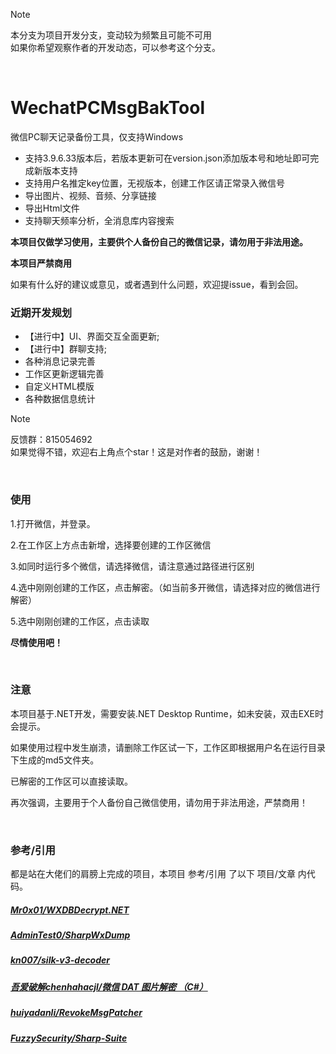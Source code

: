 > [!NOTE]
> 本分支为项目开发分支，变动较为频繁且可能不可用<br/>
> 如果你希望观察作者的开发动态，可以参考这个分支。
<br/>

# WechatPCMsgBakTool
微信PC聊天记录备份工具，仅支持Windows

- 支持3.9.6.33版本后，若版本更新可在version.json添加版本号和地址即可完成新版本支持
- 支持用户名推定key位置，无视版本，创建工作区请正常录入微信号
- 导出图片、视频、音频、分享链接
- 导出Html文件
- 支持聊天频率分析，全消息库内容搜索

**本项目仅做学习使用，主要供个人备份自己的微信记录，请勿用于非法用途。**

**本项目严禁商用**

如果有什么好的建议或意见，或者遇到什么问题，欢迎提issue，看到会回。

### 近期开发规划
- 【进行中】UI、界面交互全面更新;
- 【进行中】群聊支持;
- 各种消息记录完善
- 工作区更新逻辑完善
- 自定义HTML模版
- 各种数据信息统计

> [!NOTE]
> 反馈群：815054692<br/>
> 如果觉得不错，欢迎右上角点个star！这是对作者的鼓励，谢谢！
<br/>

### 使用
<p>1.打开微信，并登录。</p>
<p>2.在工作区上方点击新增，选择要创建的工作区微信</p>
<p>3.如同时运行多个微信，请选择微信，请注意通过路径进行区别</p>
<p>4.选中刚刚创建的工作区，点击解密。（如当前多开微信，请选择对应的微信进行解密）</p>
<p>5.选中刚刚创建的工作区，点击读取</p>
<p><b>尽情使用吧！</b></p>
<br/>

### 注意
<p>本项目基于.NET开发，需要安装.NET Desktop Runtime，如未安装，双击EXE时会提示。</p>
<p>如果使用过程中发生崩溃，请删除工作区试一下，工作区即根据用户名在运行目录下生成的md5文件夹。</p>
<p>已解密的工作区可以直接读取。</p>
<p>再次强调，主要用于个人备份自己微信使用，请勿用于非法用途，严禁商用！</p>
<br/>

### 参考/引用
都是站在大佬们的肩膀上完成的项目，本项目 参考/引用 了以下 项目/文章 内代码。
##### [Mr0x01/WXDBDecrypt.NET](https://github.com/Mr0x01/WXDBDecrypt.NET)
##### [AdminTest0/SharpWxDump](https://github.com/AdminTest0/SharpWxDump)
##### [kn007/silk-v3-decoder](https://github.com/kn007/silk-v3-decoder)
##### [吾爱破解chenhahacjl/微信 DAT 图片解密 （C#）](https://www.52pojie.cn/forum.php?mod=viewthread&tid=1507922)
##### [huiyadanli/RevokeMsgPatcher](https://github.com/huiyadanli/RevokeMsgPatcher)
##### [FuzzySecurity/Sharp-Suite](https://github.com/FuzzySecurity/Sharp-Suite)